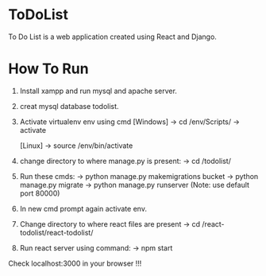 # ToDoList
To Do List is a web application created using React and Django.

# How To Run
1. Install xampp and run mysql and apache server.
2. creat mysql database todolist.

3. Activate virtualenv env using cmd 
	[Windows]
	-> cd /env/Scripts/
	-> activate
	
	[Linux]
	-> source /env/bin/activate
	
4. change directory to where manage.py is present:
	-> cd /todolist/

5. Run these cmds:
	-> python manage.py makemigrations bucket
	-> python manage.py migrate
	-> python manage.py runserver  (Note: use default port 80000)
	
6. In new cmd prompt again activate env.
7. Change directory to where react files are present
	-> cd /react-todolist/react-todolist/
	
8. Run react server using command: 
	-> npm start
	
Check localhost:3000 in your browser !!!
